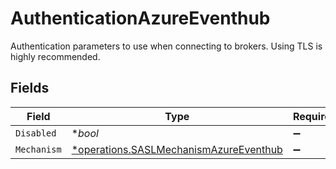 # AuthenticationAzureEventhub

Authentication parameters to use when connecting to brokers. Using TLS is highly recommended.


## Fields

| Field                                                                                           | Type                                                                                            | Required                                                                                        | Description                                                                                     |
| ----------------------------------------------------------------------------------------------- | ----------------------------------------------------------------------------------------------- | ----------------------------------------------------------------------------------------------- | ----------------------------------------------------------------------------------------------- |
| `Disabled`                                                                                      | **bool*                                                                                         | :heavy_minus_sign:                                                                              | N/A                                                                                             |
| `Mechanism`                                                                                     | [*operations.SASLMechanismAzureEventhub](../../models/operations/saslmechanismazureeventhub.md) | :heavy_minus_sign:                                                                              | N/A                                                                                             |